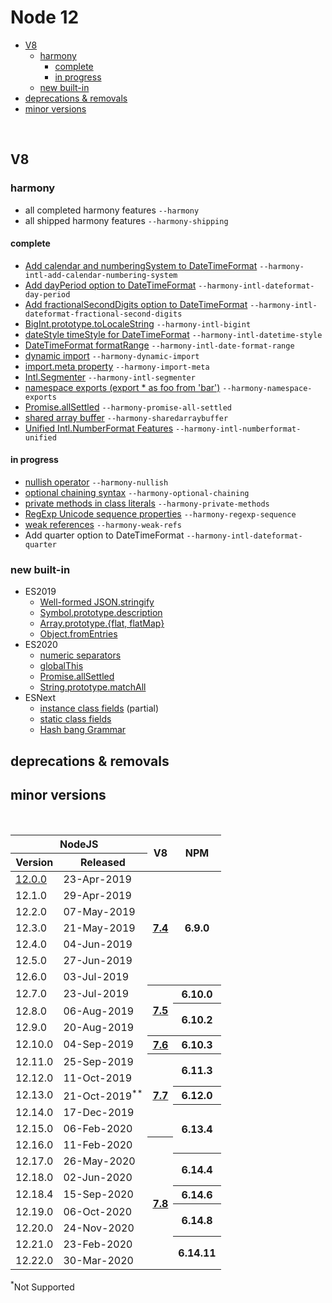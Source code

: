 # Node 12


* [V8](#v8)
  * [harmony](#harmony)
    * [complete](#complete)
    * [in progress](#in-progress)
  * [new built-in](#new-built-in)
* [deprecations & removals](#deprecations--removals)
* [minor versions](#minor-versions)

<br>

## V8

### harmony

- all completed harmony features `--harmony`
- all shipped harmony features `--harmony-shipping`


#### complete

- [Add calendar and numberingSystem to DateTimeFormat](https://github.com/tc39/intl-displaynames-v2) `--harmony-intl-add-calendar-numbering-system`
- [Add dayPeriod option to DateTimeFormat](https://github.com/tc39/proposal-intl-duration-format) `--harmony-intl-dateformat-day-period`
- [Add fractionalSecondDigits option to DateTimeFormat](https://github.com/tc39/proposal-intl-numberformat-v3) `--harmony-intl-dateformat-fractional-second-digits`
- [BigInt.prototype.toLocaleString](https://github.com/tc39/proposal-bigint) `--harmony-intl-bigint`
- [dateStyle timeStyle for DateTimeFormat](https://github.com/tc39/proposal-intl-datetime-style) `--harmony-intl-datetime-style`
- [DateTimeFormat formatRange](https://github.com/tc39/proposal-intl-DateTimeFormat-formatRange) `--harmony-intl-date-format-range`
- [dynamic import](https://github.com/tc39/proposal-dynamic-import) `--harmony-dynamic-import`
- [import.meta property](https://github.com/tc39/proposal-import-meta) `--harmony-import-meta`
- [Intl.Segmenter](https://github.com/tc39/proposal-intl-segmenter) `--harmony-intl-segmenter`
- [namespace exports (export * as foo from 'bar')](https://github.com/tc39/proposal-export-ns-from) `--harmony-namespace-exports`
- [Promise.allSettled](https://github.com/tc39/proposal-promise-allSettled) `--harmony-promise-all-settled`
- [shared array buffer](https://github.com/tc39/ecmascript_sharedmem) `--harmony-sharedarraybuffer`
- [Unified Intl.NumberFormat Features](https://github.com/tc39/proposal-unified-intl-numberformat) `--harmony-intl-numberformat-unified`


#### in progress

- [nullish operator](https://github.com/tc39/proposal-nullish-coalescing) `--harmony-nullish`
- [optional chaining syntax](https://github.com/tc39/proposal-optional-chaining) `--harmony-optional-chaining`
- [private methods in class literals](https://github.com/tc39/proposal-private-methods) `--harmony-private-methods`
- [RegExp Unicode sequence properties](https://github.com/tc39/proposal-regexp-unicode-sequence-properties) `--harmony-regexp-sequence`
- [weak references](https://github.com/tc39/proposal-weakrefs) `--harmony-weak-refs`
- Add quarter option to DateTimeFormat `--harmony-intl-dateformat-quarter`


### new built-in

- ES2019
  - [Well-formed JSON.stringify](https://github.com/tc39/proposal-well-formed-stringify)
  - [Symbol.prototype.description](https://github.com/tc39/Function-prototype-toString-revision)
  - [Array.prototype.{flat, flatMap}](https://tc39.github.io/proposal-flatMap/)
  - [Object.fromEntries](https://github.com/tc39/proposal-object-from-entries)
- ES2020
  - [numeric separators](https://github.com/tc39/proposal-numeric-separator)
  - [globalThis](https://github.com/tc39/proposal-global)
  - [Promise.allSettled](https://github.com/tc39/proposal-promise-allSettled)
  - [String.prototype.matchAll](https://github.com/tc39/String.prototype.matchAll)
- ESNext
  - [instance class fields](https://github.com/tc39/proposal-class-fields) (partial)
  - [static class fields](https://github.com/tc39/proposal-static-class-features)
  - [Hash bang Grammar](https://github.com/tc39/proposal-hashbang/)


## deprecations & removals

## minor versions

<br>

<table>
    <thead>
        <tr>
            <th colspan="2">NodeJS</th>
            <th rowspan="2">V8</th>
            <th rowspan="2">NPM</th>
        </tr>
        <tr>
            <th>Version</th>
            <th>Released</th>
        </tr>
    </thead>
    <tbody>
        <tr>
            <td><a href="#v12" >12.0.0</td>
            <td>23-Apr-2019</td>
            <th rowspan="7">
                <a href="https://github.com/begin-again/nodejs-releases/blob/main/v8-releases/releases.md#74">7.4</a>
            </th>
            <th rowspan="7">6.9.0</th>
        </tr>
        <tr>
            <td>12.1.0</td>
            <td>29-Apr-2019</td>
        </tr>
        <tr>
            <td>12.2.0</td>
            <td>07-May-2019</td>
        </tr>
        <tr>
            <td>12.3.0</td>
            <td>21-May-2019</td>
        </tr>
        <tr>
            <td>12.4.0</td>
            <td>04-Jun-2019</td>
        </tr>
        <tr>
            <td>12.5.0</td>
            <td>27-Jun-2019</td>
        </tr>
        <tr>
            <td>12.6.0</td>
            <td>03-Jul-2019</td>
        </tr>
        <tr>
            <td>12.7.0</td>
            <td>23-Jul-2019</td>
            <th rowspan="3">
                <a href="https://github.com/begin-again/nodejs-releases/blob/main/v8-releases/releases.md#75">7.5</a>
            </th>
            <th>6.10.0</th>
        </tr>
        <tr>
            <td>12.8.0</td>
            <td>06-Aug-2019</td>
            <th rowspan="2">6.10.2</th>
        </tr>
        <tr>
            <td>12.9.0</td>
            <td>20-Aug-2019</td>
        </tr>
        <tr>
            <td>12.10.0</td>
            <td>04-Sep-2019</td>
            <th>
                <a href="https://github.com/begin-again/nodejs-releases/blob/main/v8-releases/releases.md#76">7.6</a>
            </th>
            <th>6.10.3</th>
        </tr>
        <tr>
            <td>12.11.0</td>
            <td>25-Sep-2019</td>
            <th rowspan="5">
                <a href="https://github.com/begin-again/nodejs-releases/blob/main/v8-releases/releases.md#77">7.7</a>
            </th>
            <th rowspan="2">6.11.3</th>
        </tr>
        <tr>
            <td>12.12.0</td>
            <td>11-Oct-2019</td>
        </tr>
        <tr>
            <td>12.13.0</td>
            <td>21-Oct-2019<sup>**</sup></td>
            <th>6.12.0</th>
        </tr>
        <tr>
            <td>12.14.0</td>
            <td>17-Dec-2019</td>
            <th rowspan="3">6.13.4</th>
        </tr>
        <tr>
            <td>12.15.0</td>
            <td>06-Feb-2020</td>
        </tr>
        <tr>
            <td>12.16.0</td>
            <td>11-Feb-2020</td>
            <th rowspan="8">
                <a href="https://github.com/begin-again/nodejs-releases/blob/main/v8-releases/releases.md#78">7.8</a>
            </th>
        </tr>
        <tr>
            <td>12.17.0</td>
            <td>26-May-2020</td>
            <th rowspan="2">6.14.4</th>
        </tr>
        <tr>
            <td>12.18.0</td>
            <td>02-Jun-2020</td>
        </tr>
        <tr>
            <td>12.18.4</td>
            <td>15-Sep-2020</td>
            <th>6.14.6</th>
        </tr>
        <tr>
            <td>12.19.0</td>
            <td>06-Oct-2020</td>
            <th rowspan="2">6.14.8</th>
        </tr>
        <tr>
            <td>12.20.0</td>
            <td>24-Nov-2020</td>
        </tr>
        <tr>
            <td>12.21.0</td>
            <td>23-Feb-2020</td>
            <th rowspan="2">6.14.11</th>
        </tr>
        <tr>
            <td>12.22.0</td>
            <td>30-Mar-2020</td>
        </tr>
    </tbody>
</table>
<p><sup>*</sup>Not Supported</p>
